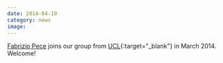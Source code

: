 ```yaml
---
date: 2014-04-10
category: news
image: 
---
```


[Fabrizio Pece](/people/pece/) joins our group from [UCL](http://www.ucl.ac.uk/){:target="_blank"} in March 2014. Welcome!